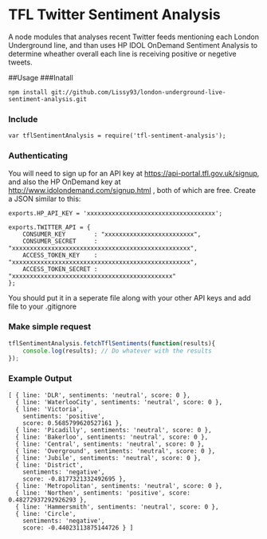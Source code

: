 # TFL Twitter Sentiment Analysis
A node modules that analyses recent Twitter feeds mentioning each London Underground line, and than uses HP IDOL OnDemand Sentiment Analysis to determine wheather overall each line is receiving positive or negetive tweets.



##Usage
###Inatall
```
npm install git://github.com/Lissy93/london-underground-live-sentiment-analysis.git
```

### Include 
```
var tflSentimentAnalysis = require('tfl-sentiment-analysis');
```

### Authenticating
You will need to sign up for an API key at https://api-portal.tfl.gov.uk/signup, and also the HP OnDemand key at http://www.idolondemand.com/signup.html , both of which are free.
Create a JSON similar to this:
```
exports.HP_API_KEY = 'xxxxxxxxxxxxxxxxxxxxxxxxxxxxxxxxxxxx';

exports.TWITTER_API = {
    CONSUMER_KEY        : "xxxxxxxxxxxxxxxxxxxxxxxxx",
    CONSUMER_SECRET     : "xxxxxxxxxxxxxxxxxxxxxxxxxxxxxxxxxxxxxxxxxxxxxxxxxx",
    ACCESS_TOKEN_KEY    : "xxxxxxxxxxxxxxxxxxxxxxxxxxxxxxxxxxxxxxxxxxxxxxxxxx",
    ACCESS_TOKEN_SECRET : "xxxxxxxxxxxxxxxxxxxxxxxxxxxxxxxxxxxxxxxxxxxxx"
};

```
You should put it in a seperate file along with your other API keys and add file to your .gitignore

### Make simple request
```javascript
tflSentimentAnalysis.fetchTflSentiments(function(results){
    console.log(results); // Do whatever with the results
});
```

### Example Output
```
[ { line: 'DLR', sentiments: 'neutral', score: 0 },
  { line: 'WaterlooCity', sentiments: 'neutral', score: 0 },
  { line: 'Victoria',
    sentiments: 'positive',
    score: 0.5685799620527161 },
  { line: 'Picadilly', sentiments: 'neutral', score: 0 },
  { line: 'Bakerloo', sentiments: 'neutral', score: 0 },
  { line: 'Central', sentiments: 'neutral', score: 0 },
  { line: 'Overground', sentiments: 'neutral', score: 0 },
  { line: 'Jubile', sentiments: 'neutral', score: 0 },
  { line: 'District',
    sentiments: 'negative',
    score: -0.8177321332492695 },
  { line: 'Metropolitan', sentiments: 'neutral', score: 0 },
  { line: 'Northen', sentiments: 'positive', score: 0.48272937292926293 },
  { line: 'Hammersmith', sentiments: 'neutral', score: 0 },
  { line: 'Circle',
    sentiments: 'negative',
    score: -0.44023113875144726 } ]
```

[TFL]:https://api-portal.tfl.gov.uk/signup
[@lissy_sykes]:http://twitter.com/lissy_sykes

